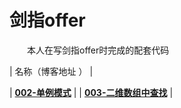 # 剑指offer
　　本人在写剑指offer时完成的配套代码


| 名称（博客地址 ） | 

| **[002-单例模式](http://blog.csdn.net/derrantcm/article/details/51512270)**  |
| **[003-二维数组中查找](http://blog.csdn.net/DERRANTCM/article/details/51523161)**  |
